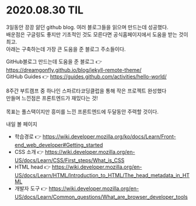 # 2020.08.30 TIL

3일동안 끙끙 앓던 github blog. 여러 블로그들을 읽으며 만드는데 성공했다.</br>
배운점은 구글링도 좋지만 기초적인 것도 모른다면 공식홈페이지에서 도움을 받는 것이 최고.</br>
아래는 구축하는데 가장 큰 도움을 준 블로그 주소들이다.

GitHub블로그 만드는데 도움을 준 블로그 👉 https://dreamgonfly.github.io/blog/jekyll-remote-theme/</br>
GitHub Guides 👉 https://guides.github.com/activities/hello-world/

8주간 부트캠프 중 하나인 스파르타코딩클럽을 통해 작은 프로젝트 완성했다</br>
만들며 느낀점은 프론트엔드가 재밌다는 것!</br>   
목표는 풀스택이지만 흥미를 느낀 프론트엔드에 두달동안 주력할 것이다.</br>

내일 볼 페이지</br>
* 학습경로 👉 https://wiki.developer.mozilla.org/ko/docs/Learn/Front-end_web_developer#Getting_started</br>
* CSS 소개 👉 https://wiki.developer.mozilla.org/en-US/docs/Learn/CSS/First_steps/What_is_CSS</br>
* HTML head 👉 https://wiki.developer.mozilla.org/en-US/docs/Learn/HTML/Introduction_to_HTML/The_head_metadata_in_HTML</br>
* 개발자 도구 👉 https://wiki.developer.mozilla.org/en-US/docs/Learn/Common_questions/What_are_browser_developer_tools</br>

